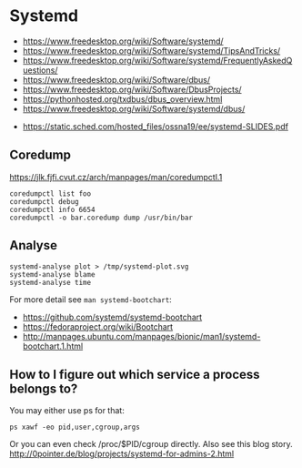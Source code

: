# Systemd
* https://www.freedesktop.org/wiki/Software/systemd/
* https://www.freedesktop.org/wiki/Software/systemd/TipsAndTricks/
* https://www.freedesktop.org/wiki/Software/systemd/FrequentlyAskedQuestions/
* https://www.freedesktop.org/wiki/Software/dbus/
* https://www.freedesktop.org/wiki/Software/DbusProjects/
* https://pythonhosted.org/txdbus/dbus_overview.html
* https://www.freedesktop.org/wiki/Software/systemd/dbus/
- https://static.sched.com/hosted_files/ossna19/ee/systemd-SLIDES.pdf

## Coredump
https://jlk.fjfi.cvut.cz/arch/manpages/man/coredumpctl.1

    coredumpctl list foo
    coredumpctl debug
    coredumpctl info 6654
    coredumpctl -o bar.coredump dump /usr/bin/bar

## Analyse

    systemd-analyse plot > /tmp/systemd-plot.svg
    systemd-analyse blame
    systemd-analyse time

For more detail see `man systemd-bootchart`:

* https://github.com/systemd/systemd-bootchart
* https://fedoraproject.org/wiki/Bootchart
* http://manpages.ubuntu.com/manpages/bionic/man1/systemd-bootchart.1.html

## How to I figure out which service a process belongs to?
You may either use ps for that:

    ps xawf -eo pid,user,cgroup,args

Or you can even check /proc/$PID/cgroup directly. Also see this blog story.
http://0pointer.de/blog/projects/systemd-for-admins-2.html
